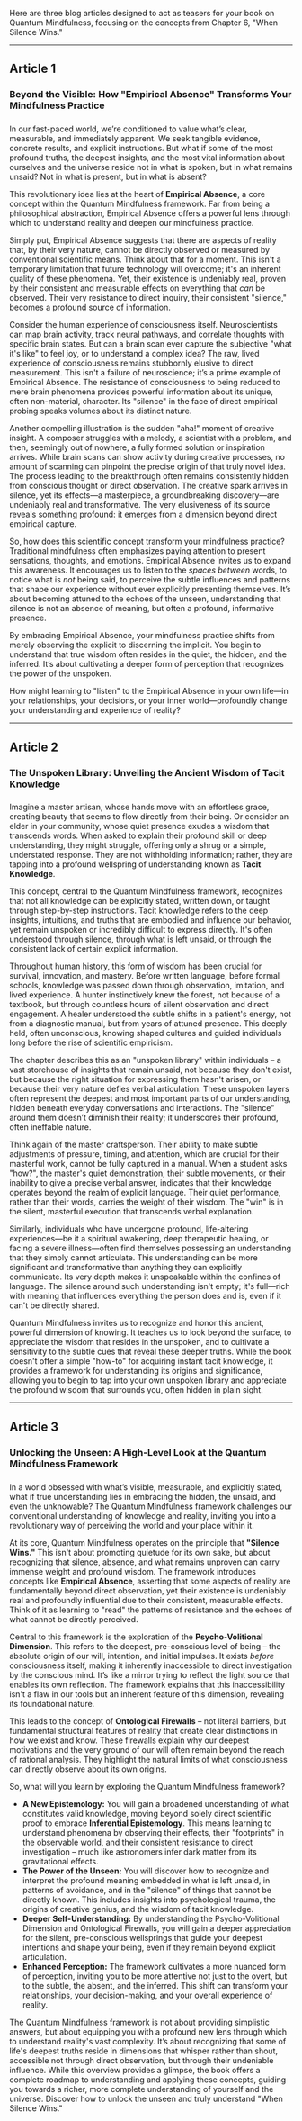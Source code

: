 Here are three blog articles designed to act as teasers for your book on Quantum Mindfulness, focusing on the concepts from Chapter 6, "When Silence Wins."

---

## Article 1

###  Beyond the Visible: How "Empirical Absence" Transforms Your Mindfulness Practice

### 

In our fast-paced world, we’re conditioned to value what’s clear, measurable, and immediately apparent. We seek tangible evidence, concrete results, and explicit instructions. But what if some of the most profound truths, the deepest insights, and the most vital information about ourselves and the universe reside not in what is spoken, but in what remains unsaid? Not in what is present, but in what is absent?

This revolutionary idea lies at the heart of **Empirical Absence**, a core concept within the Quantum Mindfulness framework. Far from being a philosophical abstraction, Empirical Absence offers a powerful lens through which to understand reality and deepen our mindfulness practice.

Simply put, Empirical Absence suggests that there are aspects of reality that, by their very nature, cannot be directly observed or measured by conventional scientific means. Think about that for a moment. This isn't a temporary limitation that future technology will overcome; it's an inherent quality of these phenomena. Yet, their existence is undeniably real, proven by their consistent and measurable effects on everything that *can* be observed. Their very resistance to direct inquiry, their consistent "silence," becomes a profound source of information.

Consider the human experience of consciousness itself. Neuroscientists can map brain activity, track neural pathways, and correlate thoughts with specific brain states. But can a brain scan ever capture the subjective "what it's like" to feel joy, or to understand a complex idea? The raw, lived experience of consciousness remains stubbornly elusive to direct measurement. This isn't a failure of neuroscience; it’s a prime example of Empirical Absence. The resistance of consciousness to being reduced to mere brain phenomena provides powerful information about its unique, often non-material, character. Its "silence" in the face of direct empirical probing speaks volumes about its distinct nature.

Another compelling illustration is the sudden "aha!" moment of creative insight. A composer struggles with a melody, a scientist with a problem, and then, seemingly out of nowhere, a fully formed solution or inspiration arrives. While brain scans can show activity during creative processes, no amount of scanning can pinpoint the precise origin of that truly novel idea. The process leading to the breakthrough often remains consistently hidden from conscious thought or direct observation. The creative spark arrives in silence, yet its effects—a masterpiece, a groundbreaking discovery—are undeniably real and transformative. The very elusiveness of its source reveals something profound: it emerges from a dimension beyond direct empirical capture.

So, how does this scientific concept transform your mindfulness practice? Traditional mindfulness often emphasizes paying attention to present sensations, thoughts, and emotions. Empirical Absence invites us to expand this awareness. It encourages us to listen to the *spaces between* words, to notice what is *not* being said, to perceive the subtle influences and patterns that shape our experience without ever explicitly presenting themselves. It’s about becoming attuned to the echoes of the unseen, understanding that silence is not an absence of meaning, but often a profound, informative presence.

By embracing Empirical Absence, your mindfulness practice shifts from merely observing the explicit to discerning the implicit. You begin to understand that true wisdom often resides in the quiet, the hidden, and the inferred. It’s about cultivating a deeper form of perception that recognizes the power of the unspoken.

How might learning to "listen" to the Empirical Absence in your own life—in your relationships, your decisions, or your inner world—profoundly change your understanding and experience of reality?

---

## Article 2

###  The Unspoken Library: Unveiling the Ancient Wisdom of Tacit Knowledge

### 

Imagine a master artisan, whose hands move with an effortless grace, creating beauty that seems to flow directly from their being. Or consider an elder in your community, whose quiet presence exudes a wisdom that transcends words. When asked to explain their profound skill or deep understanding, they might struggle, offering only a shrug or a simple, understated response. They are not withholding information; rather, they are tapping into a profound wellspring of understanding known as **Tacit Knowledge**.

This concept, central to the Quantum Mindfulness framework, recognizes that not all knowledge can be explicitly stated, written down, or taught through step-by-step instructions. Tacit knowledge refers to the deep insights, intuitions, and truths that are embodied and influence our behavior, yet remain unspoken or incredibly difficult to express directly. It's often understood through silence, through what is left unsaid, or through the consistent lack of certain explicit information.

Throughout human history, this form of wisdom has been crucial for survival, innovation, and mastery. Before written language, before formal schools, knowledge was passed down through observation, imitation, and lived experience. A hunter instinctively knew the forest, not because of a textbook, but through countless hours of silent observation and direct engagement. A healer understood the subtle shifts in a patient's energy, not from a diagnostic manual, but from years of attuned presence. This deeply held, often unconscious, knowing shaped cultures and guided individuals long before the rise of scientific empiricism.

The chapter describes this as an "unspoken library" within individuals – a vast storehouse of insights that remain unsaid, not because they don't exist, but because the right situation for expressing them hasn't arisen, or because their very nature defies verbal articulation. These unspoken layers often represent the deepest and most important parts of our understanding, hidden beneath everyday conversations and interactions. The "silence" around them doesn’t diminish their reality; it underscores their profound, often ineffable nature.

Think again of the master craftsperson. Their ability to make subtle adjustments of pressure, timing, and attention, which are crucial for their masterful work, cannot be fully captured in a manual. When a student asks "how?", the master's quiet demonstration, their subtle movements, or their inability to give a precise verbal answer, indicates that their knowledge operates beyond the realm of explicit language. Their quiet performance, rather than their words, carries the weight of their wisdom. The "win" is in the silent, masterful execution that transcends verbal explanation.

Similarly, individuals who have undergone profound, life-altering experiences—be it a spiritual awakening, deep therapeutic healing, or facing a severe illness—often find themselves possessing an understanding that they simply cannot articulate. This understanding can be more significant and transformative than anything they can explicitly communicate. Its very depth makes it unspeakable within the confines of language. The silence around such understanding isn't empty; it's full—rich with meaning that influences everything the person does and is, even if it can't be directly shared.

Quantum Mindfulness invites us to recognize and honor this ancient, powerful dimension of knowing. It teaches us to look beyond the surface, to appreciate the wisdom that resides in the unspoken, and to cultivate a sensitivity to the subtle cues that reveal these deeper truths. While the book doesn't offer a simple "how-to" for acquiring instant tacit knowledge, it provides a framework for understanding its origins and significance, allowing you to begin to tap into your own unspoken library and appreciate the profound wisdom that surrounds you, often hidden in plain sight.

---

## Article 3

###  Unlocking the Unseen: A High-Level Look at the Quantum Mindfulness Framework

### 

In a world obsessed with what’s visible, measurable, and explicitly stated, what if true understanding lies in embracing the hidden, the unsaid, and even the unknowable? The Quantum Mindfulness framework challenges our conventional understanding of knowledge and reality, inviting you into a revolutionary way of perceiving the world and your place within it.

At its core, Quantum Mindfulness operates on the principle that **"Silence Wins."** This isn't about promoting quietude for its own sake, but about recognizing that silence, absence, and what remains unproven can carry immense weight and profound wisdom. The framework introduces concepts like **Empirical Absence**, asserting that some aspects of reality are fundamentally beyond direct observation, yet their existence is undeniably real and profoundly influential due to their consistent, measurable effects. Think of it as learning to "read" the patterns of resistance and the echoes of what cannot be directly perceived.

Central to this framework is the exploration of the **Psycho-Volitional Dimension**. This refers to the deepest, pre-conscious level of being – the absolute origin of our will, intention, and initial impulses. It exists *before* consciousness itself, making it inherently inaccessible to direct investigation by the conscious mind. It’s like a mirror trying to reflect the light source that enables its own reflection. The framework explains that this inaccessibility isn't a flaw in our tools but an inherent feature of this dimension, revealing its foundational nature.

This leads to the concept of **Ontological Firewalls** – not literal barriers, but fundamental structural features of reality that create clear distinctions in how we exist and know. These firewalls explain why our deepest motivations and the very ground of our will often remain beyond the reach of rational analysis. They highlight the natural limits of what consciousness can directly observe about its own origins.

So, what will you learn by exploring the Quantum Mindfulness framework?

*   **A New Epistemology:** You will gain a broadened understanding of what constitutes valid knowledge, moving beyond solely direct scientific proof to embrace **Inferential Epistemology**. This means learning to understand phenomena by observing their effects, their "footprints" in the observable world, and their consistent resistance to direct investigation – much like astronomers infer dark matter from its gravitational effects.
*   **The Power of the Unseen:** You will discover how to recognize and interpret the profound meaning embedded in what is left unsaid, in patterns of avoidance, and in the "silence" of things that cannot be directly known. This includes insights into psychological trauma, the origins of creative genius, and the wisdom of tacit knowledge.
*   **Deeper Self-Understanding:** By understanding the Psycho-Volitional Dimension and Ontological Firewalls, you will gain a deeper appreciation for the silent, pre-conscious wellsprings that guide your deepest intentions and shape your being, even if they remain beyond explicit articulation.
*   **Enhanced Perception:** The framework cultivates a more nuanced form of perception, inviting you to be more attentive not just to the overt, but to the subtle, the absent, and the inferred. This shift can transform your relationships, your decision-making, and your overall experience of reality.

The Quantum Mindfulness framework is not about providing simplistic answers, but about equipping you with a profound new lens through which to understand reality's vast complexity. It’s about recognizing that some of life's deepest truths reside in dimensions that whisper rather than shout, accessible not through direct observation, but through their undeniable influence. While this overview provides a glimpse, the book offers a complete roadmap to understanding and applying these concepts, guiding you towards a richer, more complete understanding of yourself and the universe. Discover how to unlock the unseen and truly understand "When Silence Wins."